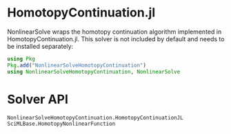 # HomotopyContinuation.jl

NonlinearSolve wraps the homotopy continuation algorithm implemented in
HomotopyContinuation.jl. This solver is not included by default and needs
to be installed separately:

```julia
using Pkg
Pkg.add("NonlinearSolveHomotopyContinuation")
using NonlinearSolveHomotopyContinuation, NonlinearSolve
```

# Solver API

```@docs
NonlinearSolveHomotopyContinuation.HomotopyContinuationJL
SciMLBase.HomotopyNonlinearFunction
```
